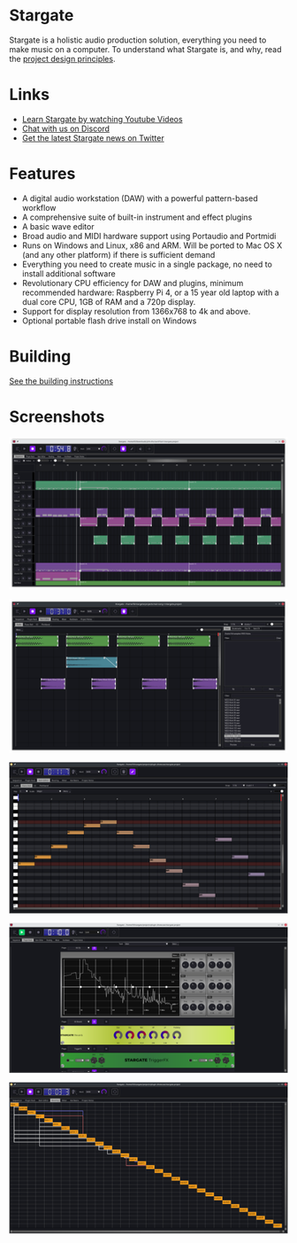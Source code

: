 # Stargate
Stargate is a holistic audio production solution, everything you need to make
music on a computer.  To understand what Stargate is, and why, read the
[project design principles](docs/project_design_principles.md).

# Links
- [Learn Stargate by watching Youtube Videos](
  https://www.youtube.com/channel/UC0xYkPBN3cqMMaTQxc38Rfw)
- [Chat with us on Discord](https://discord.gg/7mP5psUN7D)
- [Get the latest Stargate news on Twitter](https://twitter.com/stargatedaw)

# Features
- A digital audio workstation (DAW) with a powerful pattern-based workflow
- A comprehensive suite of built-in instrument and effect plugins
- A basic wave editor
- Broad audio and MIDI hardware support using Portaudio and Portmidi
- Runs on Windows and Linux, x86 and ARM.  Will be ported to Mac OS X (and any
  other platform) if there is sufficient demand
- Everything you need to create music in a single package, no need to install
  additional software
- Revolutionary CPU efficiency for DAW and plugins, minimum recommended
  hardware: Raspberry Pi 4, or a 15 year old laptop with a
  dual core CPU, 1GB of RAM and a 720p display.
- Support for display resolution from 1366x768 to 4k and above.
- Optional portable flash drive install on Windows

# Building
[See the building instructions](docs/building.md "Building")

# Screenshots
![Sequencer](assets/sequencer.png?raw=true "Sequencer")

![Audio Item](assets/audio_item.png?raw=true "Audio Item")

![Note Item](assets/note_item.png?raw=true "Note Item")

![Plugins](assets/plugins.png?raw=true "Plugins")

![Routing](assets/routing.png?raw=true "Routing")


